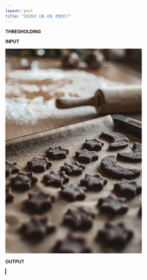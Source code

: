 ```yaml
---
layout: post
title: "2020년 1월 4일 개발로그"
---
```


__THRESHOLDING__

__INPUT__

<img id="input" src="/assets/images/first.jpg">

__OUTPUT__

<canvas id="output" style="border: 1px solid #000000;"></canvas>

<script>
  function thresholding() {
    let o = document.getElementById('input');
    document.getElementById('output').width = o.clientWidth;
    document.getElementById('output').height = o.clientHeight;
    let source = cv.imread('input');
    let destination = new cv.Mat();
    cv.threshold(source, destination, o.clientHeight, o.clientWidth, cv.THRESH_BINARY);
    cv.imshow('output', destination);
    source.delete();
    destination.delete();
  }
  dispatch(thresholding())
</script>

<!-- let src = cv.imread('canvasInput');
let dst = new cv.Mat();
// You can try more different parameters
cv.threshold(src, dst, 177, 200, cv.THRESH_BINARY);
cv.imshow('canvasOutput', dst);
src.delete();
dst.delete(); -->

